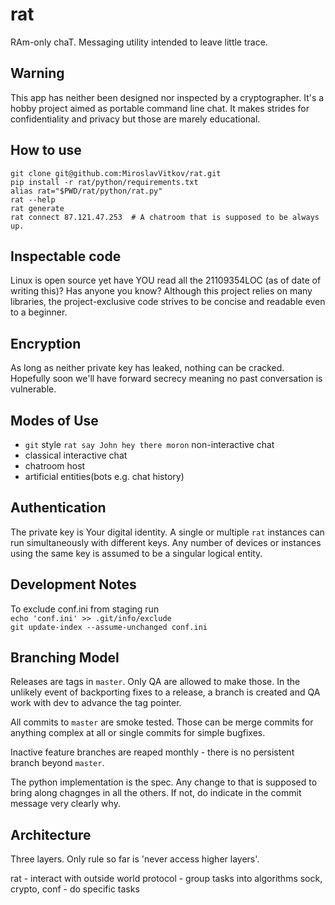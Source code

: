# rat
RAm-only chaT. Messaging utility intended to leave little trace.


Warning
---
This app has neither been designed nor inspected by a cryptographer.
It's a hobby project aimed as portable command line chat.
It makes strides for confidentiality and privacy but those are marely educational.


How to use
---
    git clone git@github.com:MiroslavVitkov/rat.git
    pip install -r rat/python/requirements.txt
    alias rat="$PWD/rat/python/rat.py"
    rat --help
    rat generate
    rat connect 87.121.47.253  # A chatroom that is supposed to be always up.


Inspectable code
---
Linux is open source yet have YOU read all the 21109354LOC (as of date of writing this)?
Has anyone you know?
Although this project relies on many libraries, the project-exclusive code strives to be concise and readable even to a beginner.


Encryption
---
As long as neither private key has leaked, nothing can be cracked.
Hopefully soon we'll have forward secrecy meaning no past conversation is vulnerable.


Modes of Use
---
 - `git` style `rat say John hey there moron` non-interactive chat
 - classical interactive chat
 - chatroom host
 - artificial entities(bots e.g. chat history)


Authentication
---
The private key is Your digital identity.
A single or multiple `rat` instances can run simultaneously with different keys.
Any number of devices or instances using the same key is assumed to be a singular logical entity.


Development Notes
---
To exclude conf.ini from staging run  
`echo 'conf.ini' >> .git/info/exclude`  
`git update-index --assume-unchanged conf.ini`  


Branching Model
---
Releases are tags in `master`.
Only QA are allowed to make those.
In the unlikely event of backporting fixes to a release, a branch is created and QA work with dev to advance the tag pointer.

All commits to `master` are smoke tested.
Those can be merge commits for anything complex at all or single commits for simple bugfixes.

Inactive feature branches are reaped monthly - there is no persistent branch beyond `master`.

The python implementation is the spec.
Any change to that is supposed to bring along chagnges in all the others.
If not, do indicate in the commit message very clearly why.


Architecture
---
Three layers.
Only rule so far is 'never access higher layers'.

rat - interact with outside world
protocol - group tasks into algorithms
sock, crypto, conf - do specific tasks
